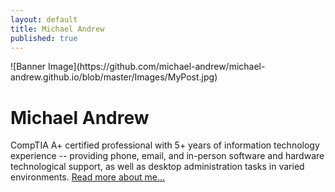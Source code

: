```yaml
---
layout: default
title: Michael Andrew
published: true
---
```

<div class="blurb">
![Banner Image](https://github.com/michael-andrew/michael-andrew.github.io/blob/master/Images/MyPost.jpg)	
  
  <h1>Michael Andrew</h1>
	<p>CompTIA A+ certified professional with 5+ years of information technology experience -- providing phone, email, and in-person software and hardware technological support, as well as desktop administration tasks in varied environments.  <a href="/about">Read more about me...</a></p>
</div><!-- /.blurb -->
